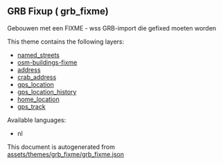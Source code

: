

 GRB Fixup ( grb_fixme) 
------------------------



Gebouwen met een FIXME - wss GRB-import die gefixed moeten worden

This theme contains the following layers:



  - [named_streets](../Layers/named_streets.md)
  - [osm-buildings-fixme](../Layers/osm-buildings-fixme.md)
  - [address](../Layers/address.md)
  - [crab_address](../Layers/crab_address.md)
  - [gps_location](../Layers/gps_location.md)
  - [gps_location_history](../Layers/gps_location_history.md)
  - [home_location](../Layers/home_location.md)
  - [gps_track](../Layers/gps_track.md)


Available languages:



  - nl
 

This document is autogenerated from [assets/themes/grb_fixme/grb_fixme.json](https://github.com/pietervdvn/MapComplete/blob/develop/assets/themes/grb_fixme/grb_fixme.json)